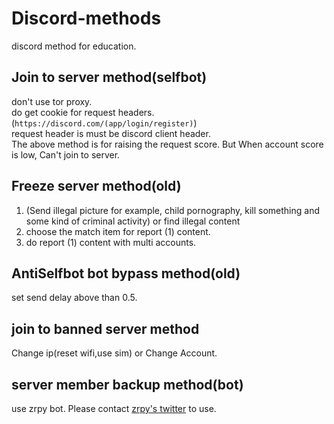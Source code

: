 # Discord-methods
discord method for education.
## Join to server method(selfbot)
don't use tor proxy.<br>
do get cookie for request headers.(`https://discord.com/(app/login/register)`)<br>
request header is must be discord client header.<br>
The above method is for raising the request score.
But When account score is low, Can't join to server.
## Freeze server method(old)
1. (Send illegal picture for example, child pornography, kill something and some kind of criminal activity) or find illegal content
2. choose the match item for report (1) content.
3. do report (1) content with multi accounts.
## AntiSelfbot bot bypass method(old)
set send delay above than 0.5.
## join to banned server method
Change ip(reset wifi,use sim) or Change Account.
## server member backup method(bot)
use zrpy bot.
Please contact [zrpy's twitter](https://x.com/zrpy0) to use.

